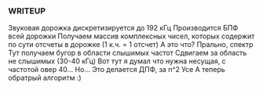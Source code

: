 ### WRITEUP

Звуковая дорожка дискретизируется до 192 кГц 
Производится БПФ всей дорожки 
Получаем массив комплексных чисел, которых содержит по сути отсчеты в дорожке (1 к.ч. = 1 отсчет)
А это что? Прально, спектр 
Тут получаем бугор в области слышимых частот 
Сдвигаем за область не слышимых (30-40 кГц)
Вот тут я думал что нужна несущая, с частотой овер 40... Но... 
Это делается ДПФ, за n^2
Усе 
А теперь обратрый алгоритм :)
